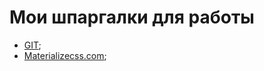 # Мои шпаргалки для работы

 + [GIT](https://github.com/MrVladevoit/my-help/tree/master/GIT);
 + [Materializecss.com](https://github.com/MrVladevoit/my-help/tree/master/Materilizecss);